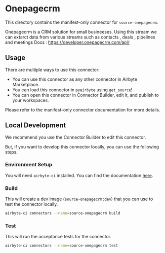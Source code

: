 # Onepagecrm
This directory contains the manifest-only connector for `source-onepagecrm`.

Onepagecrm is a CRM solution for small busineeses.
Using this stream we can extarct data from various streams such as contacts , deals , pipelines and meetings
Docs : https://developer.onepagecrm.com/api/

## Usage
There are multiple ways to use this connector:
- You can use this connector as any other connector in Airbyte Marketplace.
- You can load this connector in `pyairbyte` using `get_source`!
- You can open this connector in Connector Builder, edit it, and publish to your workspaces.

Please refer to the manifest-only connector documentation for more details.

## Local Development
We recommend you use the Connector Builder to edit this connector.

But, if you want to develop this connector locally, you can use the following steps.

### Environment Setup
You will need `airbyte-ci` installed. You can find the documentation [here](airbyte-ci).

### Build
This will create a dev image (`source-onepagecrm:dev`) that you can use to test the connector locally.
```bash
airbyte-ci connectors --name=source-onepagecrm build
```

### Test
This will run the acceptance tests for the connector.
```bash
airbyte-ci connectors --name=source-onepagecrm test
```

